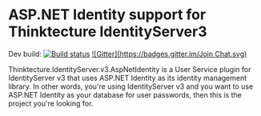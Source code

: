 # ASP.NET Identity support for Thinktecture IdentityServer3 #

Dev build: [![Build status](https://ci.appveyor.com/api/projects/status/gblu2lr2lvmenn63?svg=true)](https://ci.appveyor.com/project/leastprivilege/thinktecture-identityserver-v3-aspnetidentity)
[![Gitter](https://badges.gitter.im/Join Chat.svg)](https://gitter.im/thinktecture/Thinktecture.IdentityServer.v3?utm_source=badge&utm_medium=badge&utm_campaign=pr-badge&utm_content=badge)

Thinktecture.IdentityServer.v3.AspNetIdentity is a User Service plugin for IdentityServer v3 that uses ASP.NET Identity as its identity management library. In other words, you're using IdentityServer v3 and you want to use ASP.NET Identity as your database for user passwords, then this is the project you're looking for.
